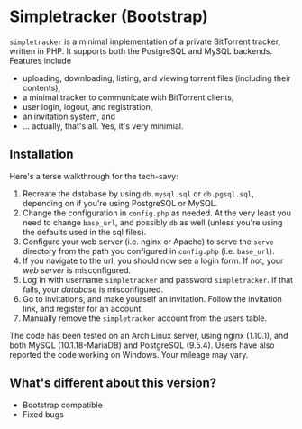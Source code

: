 
# Simpletracker (Bootstrap)

`simpletracker` is a minimal implementation of a private BitTorrent tracker,
written in PHP. It supports both the PostgreSQL and MySQL backends. Features include

- uploading, downloading, listing, and viewing torrent files (including their contents),
- a minimal tracker to communicate with BitTorrent clients,
- user login, logout, and registration,
- an invitation system, and
- ... actually, that's all. Yes, it's very minimial.

## Installation

Here's a terse walkthrough for the tech-savy:

1. Recreate the database by using `db.mysql.sql` or `db.pgsql.sql`, depending on
   if you're using PostgreSQL or MySQL.
2. Change the configuration in `config.php` as needed. At the very least you need
   to change `base_url`, and possibly `db` as well (unless you're using the
   defaults used in the sql files).
3. Configure your web server (i.e. nginx or Apache) to serve the `serve`
   directory from the path you configured in `config.php` (i.e. `base_url`).
4. If you navigate to the url, you should now see a login form. If not, your *web
   server* is misconfigured.
5. Log in with username `simpletracker` and password `simpletracker`. If
   that fails, your *database* is misconfigured.
6. Go to invitations, and make yourself an invitation. Follow the invitation
   link, and register for an account.
7. Manually remove the `simpletracker` account from the users table.

The code has been tested on an Arch Linux server, using nginx (1.10.1), and both
MySQL (10.1.18-MariaDB) and PostgreSQL (9.5.4). Users have also reported the
code working on Windows. Your mileage may vary.

## What's different about this version?
- Bootstrap compatible
- Fixed bugs
